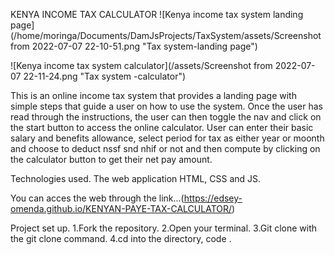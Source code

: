 KENYA INCOME TAX CALCULATOR
![Kenya income tax system landing page](/home/moringa/Documents/DamJsProjects/TaxSystem/assets/Screenshot from 2022-07-07 22-10-51.png "Tax system-landing page")

![Kenya income tax system calculator](/assets/Screenshot from 2022-07-07 22-11-24.png "Tax system -calculator")



This is an online income tax system that provides a landing page with simple steps that guide a user on how to use the system.
Once the user has read through the instructions, the user can then toggle the nav and click on the start button to access the online calculator.
User can enter their basic salary and benefits allowance, select period for tax as either year or moonth and choose to deduct nssf snd nhif or not and then compute by clicking on the calculator button to get their net pay amount.

Technologies used.
The web application HTML, CSS and JS.

You can acces  the web through the link...(https://edsey-omenda.github.io/KENYAN-PAYE-TAX-CALCULATOR/)

Project set up. 
1.Fork the repository. 
2.Open your terminal. 
3.Git clone with the git clone command. 
4.cd into the directory, code . 
